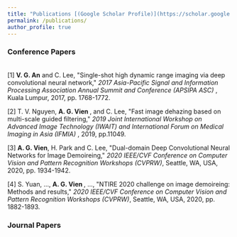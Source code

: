```yaml
---
title: "Publications [(Google Scholar Profile)](https://scholar.google.com/citations?hl=en&user=f_uYnPsAAAAJ)"
permalink: /publications/
author_profile: true
---
```

### Conference Papers
<br>
[1] <b>V. G. An</b> and C. Lee, "Single-shot high dynamic range imaging via deep convolutional neural network," <i> 2017 Asia-Pacific Signal and Information Processing Association Annual Summit and Conference (APSIPA ASC) </i>, Kuala Lumpur, 2017, pp. 1768-1772.  

[2] T. V. Nguyen, <b> A. G. Vien </b>, and C. Lee, "Fast image dehazing based on multi-scale guided filtering," <i> 2019 Joint International Workshop on Advanced Image Technology (IWAIT) and International Forum on Medical Imaging in Asia (IFMIA) </i>, 2019, pp.11049.

[3] <b>A. G. Vien</b>, H. Park and C. Lee, "Dual-domain Deep Convolutional Neural Networks for Image Demoireing," <i> 2020 IEEE/CVF Conference on Computer Vision and Pattern Recognition Workshops (CVPRW)</i>, Seattle, WA, USA, 2020, pp. 1934-1942.  

[4] S. Yuan, ..., <b> A. G. Vien </b>, ..., "NTIRE 2020 challenge on image demoireing: Methods and results," <i> 2020 IEEE/CVF Conference on Computer Vision and Pattern Recognition Workshops (CVPRW)</i>, Seattle, WA, USA, 2020, pp. 1882-1893.

### Journal Papers
